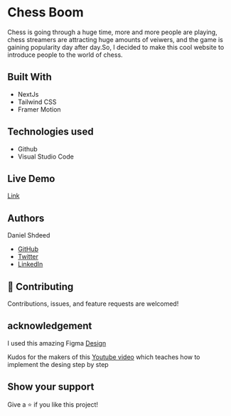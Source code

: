 # Chess Boom
 Chess is going through a huge time, more and more people are playing, chess streamers are attracting huge amounts of veiwers, and the game is gaining popularity day after day.So, I decided to make this cool website to introduce people to the world of chess. 

## Built With
- NextJs
- Tailwind CSS
- Framer Motion
## Technologies used
- Github
- Visual Studio Code
## Live Demo

[Link](https://main--aesthetic-yeot-cc6388.netlify.app/)

## Authors

 Daniel Shdeed

- [GitHub](https://github.com/Danieldotcomcoder)
- [Twitter](https://twitter.com/DannyDotcoder)
- [LinkedIn](https://www.linkedin.com/in/daniel-shdeed/)

## 🤝 Contributing

Contributions, issues, and feature requests are welcomed!

## acknowledgement

I used this amazing Figma [Design](https://www.figma.com/file/EyzNoOFak1Nb1bBx9ZKI7E?node-id=1%3A4&t=73paKh97ZpNW2kkV-0)

Kudos for the makers of this [Youtube video](https://www.youtube.com/watch?v=ugCN_gynFYw&t=1989s&ab_channel=JavaScriptMastery) which teaches how to implement the desing step by step

## Show your support

Give a ⭐️ if you like this project!
